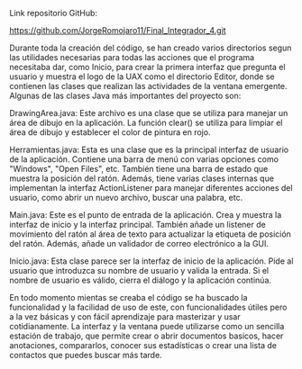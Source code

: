 Link repositorio GitHub:

https://github.com/JorgeRomojaro11/Final_Integrador_4.git

Durante toda la creación del código, se han creado varios directorios segun las utilidades necesarias para todas las acciones que el programa necesitaba dar, como Inicio, para crear la primera interfaz que pregunta el usuario y muestra el logo de la UAX como el directorio Editor, donde se contienen las clases que realizan las actividades de la ventana emergente.
Algunas de las clases Java más importantes del proyecto son:

DrawingArea.java: Este archivo es una clase que se utiliza para manejar un área de dibujo en la aplicación. La función clear() se utiliza para limpiar el área de dibujo y establecer el color de pintura en rojo.  

Herramientas.java: Esta es una clase que es la principal interfaz de usuario de la aplicación. Contiene una barra de menú con varias opciones como "Windows", "Open Files", etc. También tiene una barra de estado que muestra la posición del ratón. Además, tiene varias clases internas que implementan la interfaz ActionListener para manejar diferentes acciones del usuario, como abrir un nuevo archivo, buscar una palabra, etc.  

Main.java: Este es el punto de entrada de la aplicación. Crea y muestra la interfaz de inicio y la interfaz principal. También añade un listener de movimiento del ratón al área de texto para actualizar la etiqueta de posición del ratón. Además, añade un validador de correo electrónico a la GUI.  

Inicio.java: Esta clase parece ser la interfaz de inicio de la aplicación. Pide al usuario que introduzca su nombre de usuario y valida la entrada. Si el nombre de usuario es válido, cierra el diálogo y la aplicación continúa.

En todo momento mientas se creaba el código se ha buscado la funcionalidad y la facilidad de uso de este, con funcionalidades útiles pero a la vez básicas y con fácil aprendizaje para masterizar y usar cotidianamente. La interfaz y la ventana puede utilizarse como un sencilla estación de trabajo, que permite crear o abrir documentos basicos, hacer anotaciones, compararlos, conocer sus estadísticas o crear una lista de contactos que puedes buscar más tarde.


